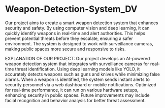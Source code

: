 # Weapon-Detection-System_DV
 Our project aims to create a smart weapon detection system that enhances security and safety. By using computer vision and deep learning, it can quickly identify weapons in real-time and alert authorities. This helps prevent potential threats before they escalate, ensuring a safer environment. The system is designed to work with surveillance cameras, making public spaces more secure and responsive to risks.

 EXPLANATION OF OUR PROJECT:
 Our project develops an AI-powered weapon detection system that integrates with surveillance cameras for real-time threat identification. Using deep learning models like YOLO, it accurately detects weapons such as guns and knives while minimizing false alarms. When a weapon is identified, the system sends instant alerts to security personnel via a web dashboard or mobile notifications. Optimized for real-time performance, it can run on various hardware setups, enhancing security in public spaces. Future improvements may include facial recognition and behavior analysis for better threat assessment.
